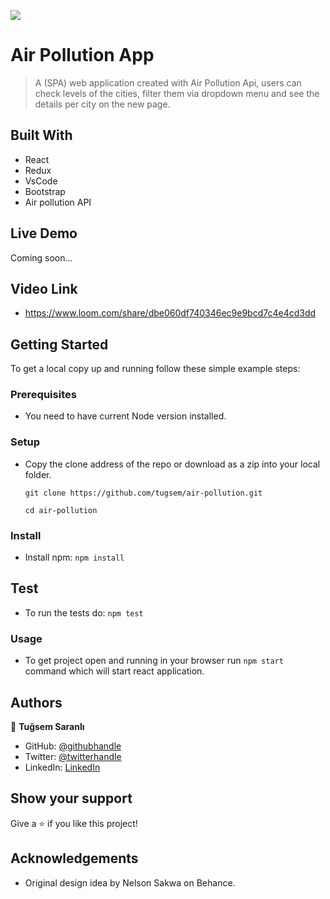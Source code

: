 ![](https://img.shields.io/badge/Microverse-blueviolet)

# Air Pollution App

> A (SPA) web application created with Air Pollution Api, users can check levels of the cities, filter them via dropdown menu and see the details per city on the new page.


## Built With

- React
- Redux
- VsCode
- Bootstrap
- Air pollution API

## Live Demo 

Coming soon...

## Video Link

- https://www.loom.com/share/dbe060df740346ec9e9bcd7c4e4cd3dd

## Getting Started

To get a local copy up and running follow these simple example steps:

### Prerequisites

- You need to have current Node version installed.

### Setup

- Copy the clone address of the repo or download as a zip into your local folder.

  `git clone https://github.com/tugsem/air-pollution.git`

  `cd air-pollution`

### Install

- Install npm: 
 `npm install`

## Test

- To run the tests do:
  `npm test`

### Usage

- To get project open and running in your browser run `npm start` command which will start react application.


## Authors

👤 **Tuğsem Saranlı**

- GitHub: [@githubhandle](https://github.com/tugsem)
- Twitter: [@twitterhandle](https://twitter.com/TugsemSaranli)
- LinkedIn: [LinkedIn](www.linkedin.com/in/tugsem)


## Show your support

Give a ⭐️ if you like this project!


## Acknowledgements 

- Original design idea by Nelson Sakwa on Behance.
